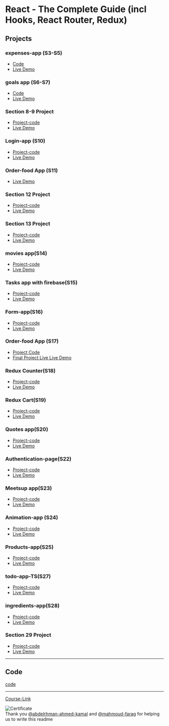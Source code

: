 # React - The Complete Guide (incl Hooks, React Router, Redux)

## Projects

### expenses-app (S3-S5)

- [Code](./Projects/Expenses-app/)
- [Live Demo](https://expense05.netlify.app/)

### goals app (S6-S7)

- [Code](./Projects/goals-app/)
- [Live Demo](https://course-goal05.netlify.app/)

### Section 8-9 Project

- [Project-code](./Projects/section-8-9-project)
- [Live Demo](https://users-list05.netlify.app/)

### Login-app (S10)

- [Project-code](./Projects/Login-app-s10/)
- [Live Demo](https://login05.netlify.app/)

### Order-food App (S11)

- [Live Demo](https://food-order05.netlify.app/)

### Section 12 Project
<!-- Hi -->
- [Project-code](./Projects/S12-project)
- [Live Demo](https://hi05.netlify.app/)

### Section 13 Project
<!-- Class Section -->
- [Project-code](./Projects/S13-project)
- [Live Demo](https://class05.netlify.app/)

### movies app(S14)

- [Project-code](./Projects/movies-app)
- [Live Demo](https://movieso5.netlify.app/)

### Tasks app with firebase(S15)

- [Project-code](./Projects/task-app-firbase/)
- [Live Demo](https://tasks05.netlify.app/)

### Form-app(S16)

- [Project-code](./Projects/form-app)
- [Live Demo](https://form05.netlify.app/)

### Order-food App (S17)

- [Project Code](./Projects/order-food-app/S17-project/)
- [Final Project Live Live Demo](https://food-order05.netlify.app/)

### Redux Counter(S18)

- [Project-code](./Projects/redux-counter)
- [Live Demo](https://redux-counter05.netlify.app/)

### Redux Cart(S19)

- [Project-code](./Projects/redux-cart)
- [Live Demo](https://redux-cart05.netlify.app/)

### Quotes app(S20)

- [Project-code](./Projects/quotes-app)
- [Live Demo](https://quotes05.netlify.app/quotes)

### Authentication-page(S22)

- [Project-code](./Projects/Authentication-page)
- [Live Demo](https://authentication-page05.netlify.app/)

### Meetsup app(S23)

- [Project-code](./Projects/meetsup-app)
- [Live Demo]()

### Animation-app (S24)

- [Project-code](./Projects/animation-app/animations--02/)
- [Live Demo](https://animations05.netlify.app/)

### Products-app(S25)

- [Project-code](./Projects/Products-app)
- [Live Demo](https://products05.netlify.app/)

### todo-app-TS(S27)

- [Project-code](./Projects/todo-app-TS/my-typescript/)
- [Live Demo](https://todo-ts-05.netlify.app/)

### ingredients-app(S28)

- [Project-code](./Projects/ingredients-app/)
- [Live Demo]()

### Section 29 Project

- [Project-code](./Projects/Section-29/)
- [Live Demo]()

---

## Code

[code](Code)

---

[Course-Link](https://www.udemy.com/course/react-the-complete-guide-incl-redux/)<br>

![Certificate](https://via.placeholder.com/468x300?text=Certificate+Here)
<br>
Thank you [@abdelrhman-ahmed-kamal](https://github.com/Abdelrhman-ahmed-kamal) and [@mahmoud-farag](https://github.com/mahmoud-farag) for helping us to write this readme
